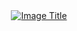 <div align="center">
  <a href="https://s4ddo.github.io">
    <img src="https://github.com/user-attachments/assets/9ef237d2-fe78-43b9-a7a9-18e3d933f9f9" alt="Image Title">
  </a>
</div>

<!--
**s4ddo/s4ddo** is a ✨ _special_ ✨ repository because its `README.md` (this file) appears on your GitHub profile.

Here are some ideas to get you started:

- 🔭 I’m currently working on ...
- 🌱 I’m currently learning ...
- 👯 I’m looking to collaborate on ...
- 🤔 I’m looking for help with ...
- 💬 Ask me about ...
- 📫 How to reach me: ...
- 😄 Pronouns: ...
- ⚡ Fun fact: ...
-->
